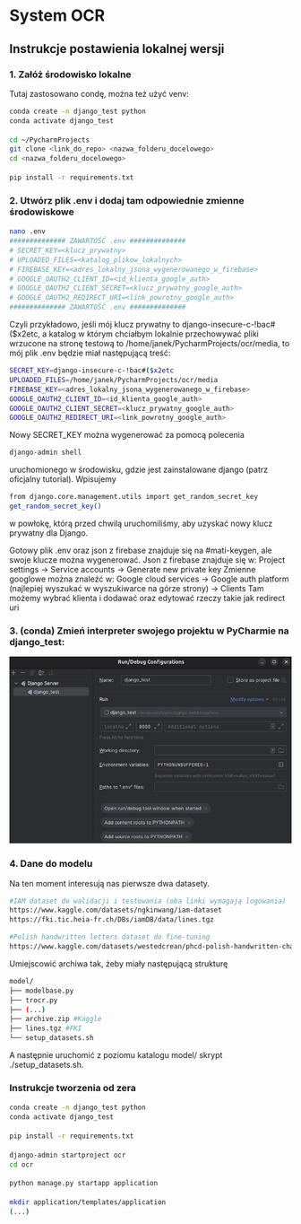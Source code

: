 # System OCR

## Instrukcje postawienia lokalnej wersji
### 1. Załóż środowisko lokalne
Tutaj zastosowano condę, można też użyć venv:
```bash
conda create -n django_test python
conda activate django_test

cd ~/PycharmProjects
git clone <link_do_repo> <nazwa_folderu_docelowego>
cd <nazwa_folderu_docelowego>

pip install -r requirements.txt
```
### 2. Utwórz plik .env i dodaj tam odpowiednie zmienne środowiskowe
```bash
nano .env
############## ZAWARTOŚĆ .env ##############
# SECRET_KEY=<klucz_prywatny>
# UPLOADED_FILES=<katalog_plikow_lokalnych>
# FIREBASE_KEY=<adres_lokalny_jsona_wygenerowanego_w_firebase>
# GOOGLE_OAUTH2_CLIENT_ID=<id_klienta_google_auth>
# GOOGLE_OAUTH2_CLIENT_SECRET=<klucz_prywatny_google_auth>
# GOOGLE_OAUTH2_REDIRECT_URI=<link_powrotny_google_auth>
############## ZAWARTOŚĆ .env ##############
```
Czyli przykładowo, jeśli mój klucz prywatny to django-insecure-c-!bac#($x2etc, a katalog w którym
chciałbym lokalnie przechowywać pliki wrzucone na stronę testową to /home/janek/PycharmProjects/ocr/media,
to mój plik .env będzie miał następującą treść:
```bash
SECRET_KEY=django-insecure-c-!bac#($x2etc
UPLOADED_FILES=/home/janek/PycharmProjects/ocr/media
FIREBASE_KEY=<adres_lokalny_jsona_wygenerowanego_w_firebase>
GOOGLE_OAUTH2_CLIENT_ID=<id_klienta_google_auth>
GOOGLE_OAUTH2_CLIENT_SECRET=<klucz_prywatny_google_auth>
GOOGLE_OAUTH2_REDIRECT_URI=<link_powrotny_google_auth>
```
Nowy SECRET_KEY można wygenerować za pomocą polecenia
```bash
django-admin shell
```
uruchomionego w środowisku, gdzie jest zainstalowane django (patrz oficjalny tutorial). Wpisujemy
```bash
from django.core.management.utils import get_random_secret_key  
get_random_secret_key()
```
w powłokę, którą przed chwilą uruchomiliśmy, aby uzyskać nowy klucz prywatny dla Django.

Gotowy plik .env oraz json z firebase znajduje się na #mati-keygen, ale swoje klucze można wygenerować.
Json z firebase znajduje się w:
Project settings -> Service accounts -> Generate new private key
Zmienne googlowe można znaleźć w:
Google cloud services -> Google auth platform (najlepiej wyszukać w wyszukiwarce na górze strony) -> Clients
Tam możemy wybrać klienta i dodawać oraz edytować rzeczy takie jak redirect uri
### 3. (conda) Zmień interpreter swojego projektu w PyCharmie na django_test:
![Ustawienia interpretera](interpreter.png)

### 4. Dane do modelu
Na ten moment interesują nas pierwsze dwa datasety.
```bash
#IAM dataset do walidacji i testowania (oba linki wymagają logowania)
https://www.kaggle.com/datasets/ngkinwang/iam-dataset
https://fki.tic.heia-fr.ch/DBs/iamDB/data/lines.tgz
```
```bash
#Polish handwritten letters dataset do fine-tuning
https://www.kaggle.com/datasets/westedcrean/phcd-polish-handwritten-characters-database
```
Umiejscowić archiwa tak, żeby miały następującą strukturę
```bash
model/
├── modelbase.py
├── trocr.py
├── (...)
├── archive.zip #Kaggle
├── lines.tgz #FKI
└── setup_datasets.sh
```
A następnie uruchomić z poziomu katalogu model/ skrypt ./setup_datasets.sh.

### Instrukcje tworzenia od zera
```bash
conda create -n django_test python
conda activate django_test

pip install -r requirements.txt

django-admin startproject ocr
cd ocr

python manage.py startapp application

mkdir application/templates/application
(...)
```
